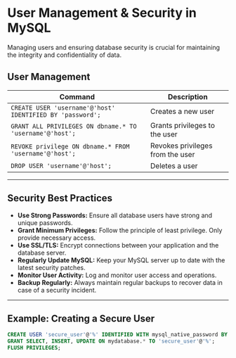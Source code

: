 # User Management & Security in MySQL

Managing users and ensuring database security is crucial for maintaining the integrity and confidentiality of data.

## User Management

| Command | Description |
|---------|-------------|
| `CREATE USER 'username'@'host' IDENTIFIED BY 'password';` | Creates a new user |
| `GRANT ALL PRIVILEGES ON dbname.* TO 'username'@'host';` | Grants privileges to the user |
| `REVOKE privilege ON dbname.* FROM 'username'@'host';` | Revokes privileges from the user |
| `DROP USER 'username'@'host';` | Deletes a user |

---

## Security Best Practices

- **Use Strong Passwords:** Ensure all database users have strong and unique passwords.
- **Grant Minimum Privileges:** Follow the principle of least privilege. Only provide necessary access.
- **Use SSL/TLS:** Encrypt connections between your application and the database server.
- **Regularly Update MySQL:** Keep your MySQL server up to date with the latest security patches.
- **Monitor User Activity:** Log and monitor user access and operations.
- **Backup Regularly:** Always maintain regular backups to recover data in case of a security incident.

---

## Example: Creating a Secure User

```sql
CREATE USER 'secure_user'@'%' IDENTIFIED WITH mysql_native_password BY 'StrongPassword123!';
GRANT SELECT, INSERT, UPDATE ON mydatabase.* TO 'secure_user'@'%';
FLUSH PRIVILEGES;
